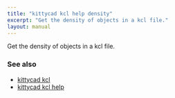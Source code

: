 ```yaml
---
title: "kittycad kcl help density"
excerpt: "Get the density of objects in a kcl file."
layout: manual
---
```


Get the density of objects in a kcl file.

### See also

* [kittycad kcl](./kittycad_kcl)
* [kittycad kcl help](./kittycad_kcl_help)